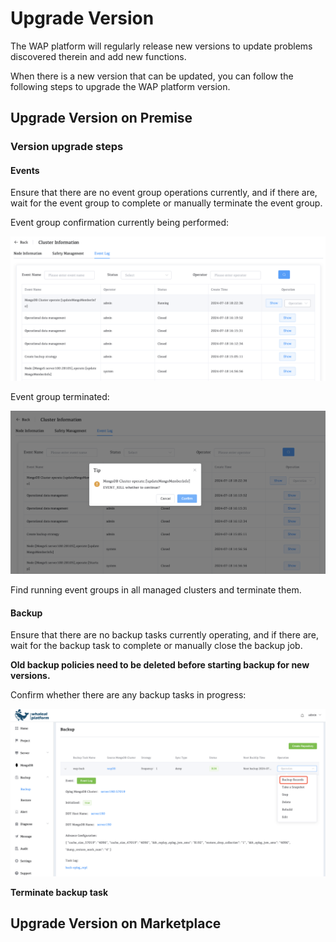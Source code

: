 # Upgrade Version

The WAP platform will regularly release new versions to update problems discovered therein and add new functions.

When there is a new version that can be updated, you can follow the following steps to upgrade the WAP platform version.



## Upgrade Version on Premise

### Version upgrade steps

#### Events

Ensure that there are no event group operations currently, and if there are, wait for the event group to complete or manually terminate the event group.

Event group confirmation currently being performed:

![01-eventGroup](../images/15-AdministratorWhaleal/03-UpgradeVersion/01-eventGroup.png)



Event group terminated:

![02-eventGroup](../images/15-AdministratorWhaleal/03-UpgradeVersion/02-eventGroup.png)



Find running event groups in all managed clusters and terminate them.



#### Backup

Ensure that there are no backup tasks currently operating, and if there are, wait for the backup task to complete or manually close the backup job.

**Old backup policies need to be deleted before starting backup for new versions.**

Confirm whether there are any backup tasks in progress:

![03-backupTask](../images/15-AdministratorWhaleal/03-UpgradeVersion/03-backupTask.png)



**Terminate backup task**



## Upgrade Version on Marketplace

